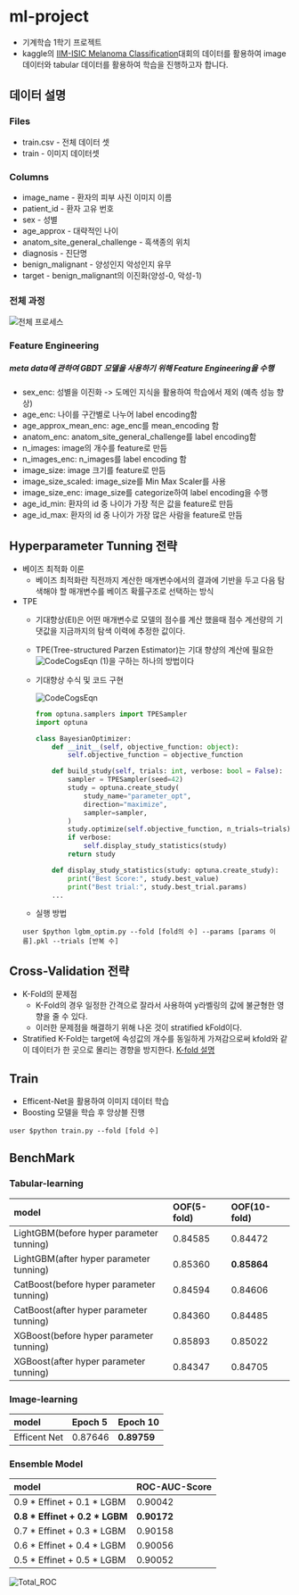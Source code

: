 # ml-project
+ 기계학습 1학기 프로젝트
+ kaggle의 [IIM-ISIC Melanoma Classification](https://www.kaggle.com/c/siim-isic-melanoma-classification/overview)대회의 데이터를 활용하여 image 데이터와 tabular 데이터를 활용하여 학습을 진행하고자 합니다.

## 데이터 설명
### Files
+ train.csv - 전체 데이터 셋
+ train - 이미지 데이터셋

### Columns
+ image_name - 환자의 피부 사진 이미지 이름
+ patient_id - 환자 고유 번호
+ sex - 성별
+ age_approx - 대략적인 나이
+ anatom_site_general_challenge - 흑색종의 위치
+ diagnosis - 진단명
+ benign_malignant - 양성인지 악성인지 유무
+ target - benign_malignant의 이진화(양성-0, 악성-1)


### 전체 과정
![전체 프로세스](https://user-images.githubusercontent.com/46340424/120917892-9a67af80-c6ec-11eb-81e6-58152cce2de2.jpg)

### Feature Engineering
##### meta data에 관하여 GBDT 모델을 사용하기 위해 Feature Engineering을 수행
+ sex_enc: 성별을 이진화 -> 도메인 지식을 활용하여 학습에서 제외 (예측 성능 향상)
+ age_enc: 나이를 구간별로 나누어 label encoding함
+ age_approx_mean_enc: age_enc를 mean_encoding 함
+ anatom_enc: anatom_site_general_challenge를 label encoding함
+ n_images: image의 개수를 feature로 만듬
+ n_images_enc: n_images를 label encoding 함
+ image_size: image 크기를 feature로 만듬
+ image_size_scaled: image_size를 Min Max Scaler를 사용
+ image_size_enc: image_size를 categorize하여 label encoding을 수행
+ age_id_min: 환자의 id 중 나이가 가장 적은 값을 feature로 만듬
+ age_id_max: 환자의 id 중 나이가 가장 많은 사람을 feature로 만듬

## Hyperparameter Tunning 전략
+ 베이즈 최적화 이론
    + 베이즈 최적화란 직전까지 계산한 매개변수에서의 결과에 기반을 두고 다음 탐색해야 할 매개변수를 베이즈 확률구조로 선택하는 방식
+ TPE
    + 기대향상(EI)은 어떤 매개변수로 모델의 점수를 계산 했을때 점수 계선량의 기댓값을 지금까지의 탐색 이력에 추정한 값이다.
    + TPE(Tree-structured Parzen Estimator)는 기대 향샹의 계산에 필요한 ![CodeCogsEqn (1)](https://user-images.githubusercontent.com/46340424/120889562-c590c700-c638-11eb-9fbf-d127f4d42e71.gif)을 구하는 하나의 방법이다

    + 기대향상 수식 및 코드 구현

        ![CodeCogsEqn](https://user-images.githubusercontent.com/46340424/120889548-b01b9d00-c638-11eb-9208-ecca8f311832.gif)

        ```python
        from optuna.samplers import TPESampler
        import optuna

        class BayesianOptimizer:
            def __init__(self, objective_function: object):
                self.objective_function = objective_function

            def build_study(self, trials: int, verbose: bool = False):
                sampler = TPESampler(seed=42)
                study = optuna.create_study(
                    study_name="parameter_opt",
                    direction="maximize",
                    sampler=sampler,
                )
                study.optimize(self.objective_function, n_trials=trials)
                if verbose:
                    self.display_study_statistics(study)
                return study

            def display_study_statistics(study: optuna.create_study):
                print("Best Score:", study.best_value)
                print("Best trial:", study.best_trial.params)
            ...
        ```
    + 실행 방법
    ```
    user $python lgbm_optim.py --fold [fold의 수] --params [params 이름].pkl --trials [반복 수]
    ```
## Cross-Validation 전략
+ K-Fold의 문제점
    + K-Fold의 경우 일정한 간격으로 잘라서 사용하여 y라벨링의 값에 불균형한 영향을 줄 수 있다.
    + 이러한 문제점을 해결하기 위해 나온 것이 stratified kFold이다.
+ Stratified K-Fold는 target에 속성값의 개수를 동일하게 가져감으로써 kfold와 같이 데이터가 한 곳으로 몰리는 경향을 방지한다.
[K-fold 설명](https://continuous-development.tistory.com/166)

## Train
+ Efficent-Net을 활용하여 이미지 데이터 학습
+ Boosting 모델을 학습 후 앙상블 진행
```
user $python train.py --fold [fold 수]
```
## BenchMark
### Tabular-learning
|model|OOF(5-fold)|OOF(10-fold)|
|:-----|:---------|:--------|
|LightGBM(before hyper parameter tunning)|0.84585|0.84472|
|LightGBM(after hyper parameter tunning)|0.85360|**0.85864**|
|CatBoost(before hyper parameter tunning)|0.84594|0.84606|
|CatBoost(after hyper parameter tunning)|0.84360|0.84485|
|XGBoost(before hyper parameter tunning)|0.85893|0.85022|
|XGBoost(after hyper parameter tunning)|0.84347|0.84705|

### Image-learning
|model|Epoch 5|Epoch 10|
|:-----|:---------|:--------|
|Efficent Net|0.87646|**0.89759**|

### Ensemble Model
|model|ROC-AUC-Score|
|:-----|:---------|
|0.9 * Effinet + 0.1 * LGBM|0.90042|
|**0.8 * Effinet + 0.2 * LGBM**|**0.90172**|
|0.7 * Effinet + 0.3 * LGBM|0.90158|
|0.6 * Effinet + 0.4 * LGBM|0.90056|
|0.5 * Effinet + 0.5 * LGBM|0.90052|
![Total_ROC](https://user-images.githubusercontent.com/46340424/120917926-bd925f00-c6ec-11eb-9c39-d85db18175bc.png)